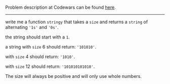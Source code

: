 Problem description at Codewars can be found
[here](https://www.codewars.com/kata/563b74ddd19a3ad462000054/train/python).

-------------

write me a function `stringy` that takes a `size` and returns a `string` of alternating `'1s'` and
`'0s'`.
<br>

the string should start with a `1`.
<br>

a string with `size` 6 should return: `'101010'`.
<br>

with `size` 4 should return: `'1010'`.
<br>

with `size` 12 should return: `'101010101010'`.
<br>

The size will always be positive and will only use whole numbers.

